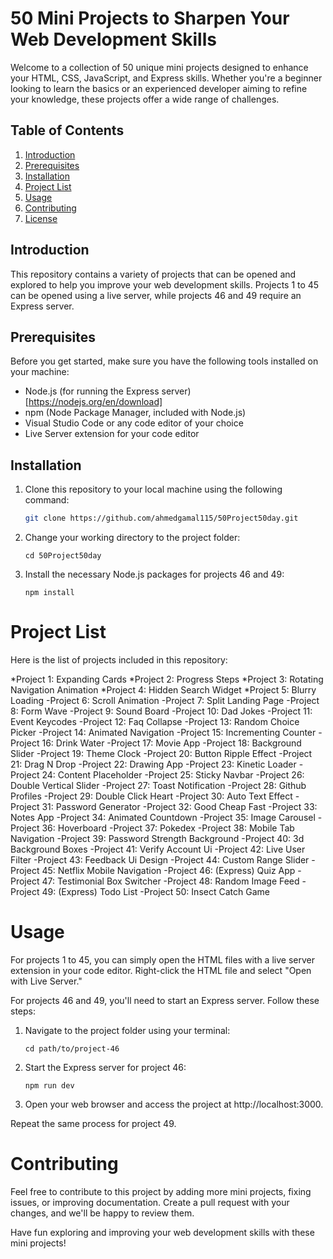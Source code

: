 # 50 Mini Projects to Sharpen Your Web Development Skills

Welcome to a collection of 50 unique mini projects designed to enhance your HTML, CSS, JavaScript, and Express skills. Whether you're a beginner looking to learn the basics or an experienced developer aiming to refine your knowledge, these projects offer a wide range of challenges.

## Table of Contents

1. [Introduction](#introduction)
2. [Prerequisites](#prerequisites)
3. [Installation](#installation)
4. [Project List](#project-list)
5. [Usage](#usage)
6. [Contributing](#contributing)
7. [License](#license)

## Introduction

This repository contains a variety of projects that can be opened and explored to help you improve your web development skills. 
Projects 1 to 45 can be opened using a live server, while projects 46 and 49 require an Express server.

## Prerequisites

Before you get started, make sure you have the following tools installed on your machine:

- Node.js (for running the Express server) [https://nodejs.org/en/download]
- npm (Node Package Manager, included with Node.js)
- Visual Studio Code or any code editor of your choice
- Live Server extension for your code editor

## Installation

1. Clone this repository to your local machine using the following command:
   ```bash
   git clone https://github.com/ahmedgamal115/50Project50day.git
2. Change your working directory to the project folder:
   ```
   cd 50Project50day
3. Install the necessary Node.js packages for projects 46 and 49:
   ```
   npm install

#  Project List

Here is the list of projects included in this repository:

*Project 1: Expanding Cards
*Project 2: Progress Steps
*Project 3: Rotating Navigation Animation
*Project 4: Hidden Search Widget
*Project 5: Blurry Loading
-Project 6: Scroll Animation
-Project 7: Split Landing Page
-Project 8: Form Wave
-Project 9: Sound Board
-Project 10: Dad Jokes
-Project 11: Event Keycodes
-Project 12: Faq Collapse
-Project 13: Random Choice Picker
-Project 14: Animated Navigation
-Project 15: Incrementing Counter
-Project 16: Drink Water
-Project 17: Movie App
-Project 18: Background Slider
-Project 19: Theme Clock
-Project 20: Button Ripple Effect
-Project 21: Drag N Drop
-Project 22: Drawing App
-Project 23: Kinetic Loader
-Project 24: Content Placeholder
-Project 25: Sticky Navbar
-Project 26: Double Vertical Slider
-Project 27: Toast Notification
-Project 28: Github Profiles
-Project 29: Double Click Heart
-Project 30: Auto Text Effect
-Project 31: Password Generator
-Project 32: Good Cheap Fast
-Project 33: Notes App
-Project 34: Animated Countdown
-Project 35: Image Carousel
-Project 36: Hoverboard
-Project 37: Pokedex
-Project 38: Mobile Tab Navigation
-Project 39: Password Strength Background
-Project 40: 3d Background Boxes
-Project 41: Verify Account Ui
-Project 42: Live User Filter
-Project 43: Feedback Ui Design
-Project 44: Custom Range Slider
-Project 45: Netflix Mobile Navigation
-Project 46: (Express) Quiz App
-Project 47: Testimonial Box Switcher
-Project 48: Random Image Feed
-Project 49: (Express) Todo List
-Project 50: Insect Catch Game

# Usage
For projects 1 to 45, you can simply open the HTML files with a live server extension in your code editor. Right-click the HTML file and select "Open with Live Server."

For projects 46 and 49, you'll need to start an Express server. Follow these steps:

1. Navigate to the project folder using your terminal:
   ```
   cd path/to/project-46
2. Start the Express server for project 46:
   ```
   npm run dev
3. Open your web browser and access the project at http://localhost:3000.

Repeat the same process for project 49.

# Contributing
Feel free to contribute to this project by adding more mini projects, fixing issues, 
or improving documentation. Create a pull request with your changes, and we'll be happy
to review them.

Have fun exploring and improving your web development skills with these mini projects!

   


